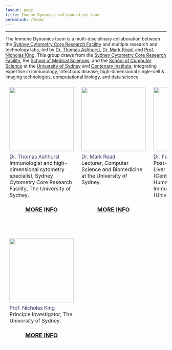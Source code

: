 ```yaml
---
layout: page
title: Immune Dynamics collaborative team
permalink: /team/
---
```


---

The Immune Dynamics team is a multi-disciplinary collaboration between the [Sydney Cytometry Core Research Facility](https://sydneycytometry.org.au/) and multiple research and technology labs, led by [Dr. Thomas Ashhurst](https://immunedynamics.github.io/thomas-ashhurst/), [Dr. Mark Read](https://immunedynamics.github.io/mark-read/), and [Prof. Nicholas King](https://immunedynamics.github.io/nicholas-king/). This group draws from the [Sydney Cytometry Core Research Facility](https://sydneycytometry.org.au/), the [School of Medical Sciences](https://www.sydney.edu.au/medicine-health/schools/school-of-medical-sciences.html), and the [School of Computer Science](https://www.sydney.edu.au/engineering/schools/school-of-computer-science.html) at the [University of Sydney](https://www.sydney.edu.au/) and [Centenary Institute](https://www.centenary.org.au/); integrating expertise in immunology, infectious disease, high-dimensional single-cell & imaging technologies, computational biology, and data science.

<!-- TOM - MARK - FELIX - GIVANNA --> 

<table class="table gmisc_table">
  <tbody>
<!-- FIRST ROW: TITLE --> 
<!-- THIRD ROW: Image --> 
    <tr>
      <td style="padding-left:.75em;padding-right:.75em;width:25%; border-left:1px solid #FFFFFF;border-top:1px solid #FFFFFF;border-bottom:1px solid #FFFFFF;border-right:1px solid #FFFFFF;vertical-align:top">
        <a href="https://immunedynamics.github.io/thomas-ashhurst/">
          <img height = "200px" src="https://raw.githubusercontent.com/tomashhurst/tomashhurst.github.io/master/images/TA%20cropped.jpg" style="padding-top: 5px">
        </a>
      </td>
      <td style="padding-left:.75em;padding-right:.75em;width:25%; border-left:1px solid #FFFFFF;border-top:1px solid #FFFFFF;border-bottom:1px solid #FFFFFF;border-right:1px solid #FFFFFF;vertical-align:top">
        <a href="https://immunedynamics.github.io/mark-read/">
            <img height = "200px" src="https://avatars.githubusercontent.com/u/35902776?s=400&u=d9b68e6896dd4db66362f284e1cd1e7110b74868&v=4" style="padding-top: 5px">
        </a>
      </td>
      <td style="padding-left:.75em;padding-right:.75em;width:25%; border-left:1px solid #FFFFFF;border-top:1px solid #FFFFFF;border-bottom:1px solid #FFFFFF;border-right:1px solid #FFFFFF;vertical-align:top">
        <a href="https://immunedynamics.github.io/felix-marsh-wakefield/">
            <img height = "200px" src="https://ca.slack-edge.com/TLYFBANH2-UM1JA0BC5-69f86dacaa11-512" style="padding-top: 5px">
        </a>
      </td>
      <td style="padding-left:.75em;padding-right:.75em;width:25%; border-left:1px solid #FFFFFF;border-top:1px solid #FFFFFF;border-bottom:1px solid #FFFFFF;border-right:1px solid #FFFFFF;vertical-align:top">
        <a href="https://immunedynamics.github.io/givanna-putri/">
            <img height = "200px" src="https://avatars.githubusercontent.com/u/5366317?s=460&u=ac0322d285310461de6ad2a4b938252b6ea2d948&v=4" style="padding-top: 5px">
        </a>
      </td>
    </tr>
<!-- FOURTH ROW: Description --> 
      <tr>
        <td style="padding-left:.75em;padding-right:.75em;width:25%; border-left:1px solid #FFFFFF;border-top:1px solid #FAFAFA;border-bottom:1px solid #FFFFFF;border-right:1px solid #FFFFFF;text-align:left; vertical-align:top">
          <div style="text-align:left;font-size:16px;font-weight:350;color:#00003f">Dr. Thomas Ashhurst
          </div>
            Immunologist and high-dimensional cytometry specialist, Sydney Cytometry Core Research Facility, The University of Sydney.
        </td>
        <td style="padding-left:.75em;padding-right:.75em;width:25%; border-left:1px solid #FFFFFF;border-top:1px solid #FFFFFF;border-bottom:1px solid #FFFFFF;border-right:1px solid #FFFFFF;text-align:left; vertical-align:top">
          <div style="text-align:left;font-size:16px;font-weight:350;color:#00003f">Dr. Mark Read
          </div>
          Lecturer, Computer Science and Biomedicine at the University of Sydney.
        </td>
        <td style="padding-left:.75em;padding-right:.75em;width:25%; border-left:1px solid FFFFFF000;border-top:1px solid #FFFFFF;border-bottom:1px solid #FFFFFF;border-right:1px solid FFFFFF000;text-align:left; vertical-align:top"> 
          <div style="text-align:left;font-size:16px;font-weight:350;color:#00003f">Dr. Felix Marsh-Wakefield
          </div>
          Post-doctoral researcher, Liver Injury & Cancer (Centenary Institute) and Human Cancer & Viral Immunology Laboratory (University of Sydney).
        </td>
        <td style="padding-left:.75em;padding-right:.75em;width:25%; border-left:1px solid #FFFFFF;border-top:1px solid #FFFFFF;border-bottom:1px solid #FFFFFF;border-right:1px solid #FFFFFF;text-align:left; vertical-align:top"> 
          <div style="text-align:left;font-size:16px;font-weight:350;color:#00003f">Givanna Putri
          </div>
            PhD scholar, School of Computer Science at The University of Sydney. 
        </td>
     </tr>
<!-- FIFTH ROW: Go to page --> 
      <tr>
          <td style="padding-left:.75em;padding-right:.75em;width:25%; border-left:1px solid #FFFFFF;border-top:1px solid #FFFFFF;border-bottom:1px solid #FFFFFF;border-right:1px solid #FFFFFF;text-align:center; vertical-align:middle">
              <div style="text-align:center;font-size:large;font-weight:700;">
                  <p style="color:#00003f">
                      <a href="https://immunedynamics.github.io/thomas-ashhurst/"><b><span style="font-size: 18px">MORE INFO</span></b></a>
                  </p>
              </div>
          </td>
          <td style="padding-left:.75em;padding-right:.75em;width:25%; border-left:1px solid #FFFFFF;border-top:1px solid #FFFFFF;border-bottom:1px solid #FFFFFF;border-right:1px solid #FFFFFF;text-align:center; vertical-align:middle">
              <div style="text-align:center;font-size:large;font-weight:700;">
                  <p style="color:#00003f">
                      <a href="https://immunedynamics.github.io/mark-read/"><b><span style="font-size: 18px">MORE INFO</span></b></a>
                  </p>
              </div>
          </td>
          <td style="padding-left:.75em;padding-right:.75em;width:25%; border-left:1px solid #FFFFFF;border-top:1px solid #FFFFFF;border-bottom:1px solid #FFFFFF;border-right:1px solid #FFFFFF;text-align:center; vertical-align:middle">
              <div style="text-align:center;font-size:large;font-weight:700;">
                  <p style="color:#00003f">
                      <a href="https://immunedynamics.github.io/felix-marsh-wakefield/"><b><span style="font-size: 18px">MORE INFO</span></b></a>
                  </p>
              </div>
          </td>
          <td style="padding-left:.75em;padding-right:.75em;width:25%; border-left:1px solid #FFFFFF;border-top:1px solid #FFFFFF;border-bottom:1px solid #FFFFFF;border-right:1px solid #FFFFFF;text-align:center; vertical-align:middle">
              <div style="text-align:center;font-size:large;font-weight:700;">
                  <p style="color:#00003f">
                      <a href="https://immunedynamics.github.io/givanna-putri/"><b><span style="font-size: 18px">MORE INFO</span></b></a>
                  </p>
              </div>
          </td>
      </tr>
    </tbody>
</table>

<br />

<!-- DIANA - ALANNA - ADRIAN - NICK --> 

<table class="table gmisc_table">
  <tbody>
<!-- FIRST ROW: TITLE --> 
<!-- THIRD ROW: Image --> 
    <tr>
      <td style="padding-left:.75em;padding-right:.75em;width:25%; border-left:1px solid #FFFFFF;border-top:1px solid #FFFFFF;border-bottom:1px solid #FFFFFF;border-right:1px solid #FFFFFF;vertical-align:top">
                <a href="https://immunedynamics.github.io/nicholas-king/">
          <img height = "200px" src="https://www.sydney.edu.au/research/opportunities/images/supervisors/KingN.jpg?1205985788" style="padding-top: 5px">
        </a>
      </td>
      <td style="padding-left:.75em;padding-right:.75em;width:25%; border-left:1px solid #FFFFFF;border-top:1px solid #FFFFFF;border-bottom:1px solid #FFFFFF;border-right:1px solid #FFFFFF;vertical-align:top">
      </td>
      <td style="padding-left:.75em;padding-right:.75em;width:25%; border-left:1px solid #FFFFFF;border-top:1px solid #FFFFFF;border-bottom:1px solid #FFFFFF;border-right:1px solid #FFFFFF;vertical-align:top">
      </td>
      <td style="padding-left:.75em;padding-right:.75em;width:25%; border-left:1px solid #FFFFFF;border-top:1px solid #FFFFFF;border-bottom:1px solid #FFFFFF;border-right:1px solid #FFFFFF;vertical-align:top">
      </td>
    </tr>
<!-- FOURTH ROW: Description --> 
      <tr>
        <td style="padding-left:.75em;padding-right:.75em;width:25%; border-left:1px solid #FFFFFF;border-top:1px solid #FAFAFA;border-bottom:1px solid #FFFFFF;border-right:1px solid #FFFFFF;text-align:left; vertical-align:top">
         <div style="text-align:left;font-size:16px;font-weight:350;color:#00003f">Prof. Nicholas King
         </div>
            Principle Investigator, The University of Sydney.
        </td>
        <td style="padding-left:.75em;padding-right:.75em;width:25%; border-left:1px solid #FFFFFF;border-top:1px solid #FFFFFF;border-bottom:1px solid #FFFFFF;border-right:1px solid #FFFFFF;text-align:left; vertical-align:top">
          <div style="text-align:left;font-size:16px;font-weight:350;color:#00003f">
          </div>
        </td>
        <td style="padding-left:.75em;padding-right:.75em;width:25%; border-left:1px solid FFFFFF000;border-top:1px solid #FFFFFF;border-bottom:1px solid #FFFFFF;border-right:1px solid FFFFFF000;text-align:left; vertical-align:top"> 
          <div style="text-align:left;font-size:16px;font-weight:350;color:#00003f">
          </div>
        </td>
        <td style="padding-left:.75em;padding-right:.75em;width:25%; border-left:1px solid #FFFFFF;border-top:1px solid #FFFFFF;border-bottom:1px solid #FFFFFF;border-right:1px solid #FFFFFF;text-align:left; vertical-align:top"> 
          <div style="text-align:left;font-size:16px;font-weight:350;color:#00003f">
          </div>
        </td>
     </tr>
<!-- FIFTH ROW: Go to page --> 
      <tr>
          <td style="padding-left:.75em;padding-right:.75em;width:25%; border-left:1px solid #FFFFFF;border-top:1px solid #FFFFFF;border-bottom:1px solid #FFFFFF;border-right:1px solid #FFFFFF;text-align:center; vertical-align:middle">
              <div style="text-align:center;font-size:large;font-weight:700;">
                  <p style="color:#00003f">
                    <a href="https://immunedynamics.github.io/nicholas-king/"><b><span style="font-size: 18px">MORE INFO</span></b></a>
                  </p>
              </div>
          </td>
          <td style="padding-left:.75em;padding-right:.75em;width:25%; border-left:1px solid #FFFFFF;border-top:1px solid #FFFFFF;border-bottom:1px solid #FFFFFF;border-right:1px solid #FFFFFF;text-align:center; vertical-align:middle">
              <div style="text-align:center;font-size:large;font-weight:700;">
                  <p style="color:#00003f">
                  </p>
              </div>
          </td>
          <td style="padding-left:.75em;padding-right:.75em;width:25%; border-left:1px solid #FFFFFF;border-top:1px solid #FFFFFF;border-bottom:1px solid #FFFFFF;border-right:1px solid #FFFFFF;text-align:center; vertical-align:middle">
              <div style="text-align:center;font-size:large;font-weight:700;">
                  <p style="color:#00003f">
                  </p>
              </div>
          </td>
          <td style="padding-left:.75em;padding-right:.75em;width:25%; border-left:1px solid #FFFFFF;border-top:1px solid #FFFFFF;border-bottom:1px solid #FFFFFF;border-right:1px solid #FFFFFF;text-align:center; vertical-align:middle">
              <div style="text-align:center;font-size:large;font-weight:700;">
                  <p style="color:#00003f">
                  </p>
              </div>
          </td>
      </tr>
    </tbody>
</table>

<br />
